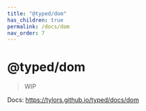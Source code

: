```yaml
---
title: "@typed/dom"
has_children: true
permalink: /docs/dom
nav_order: 7
---
```


# @typed/dom

> WIP

Docs: https://tylors.github.io/typed/docs/dom

